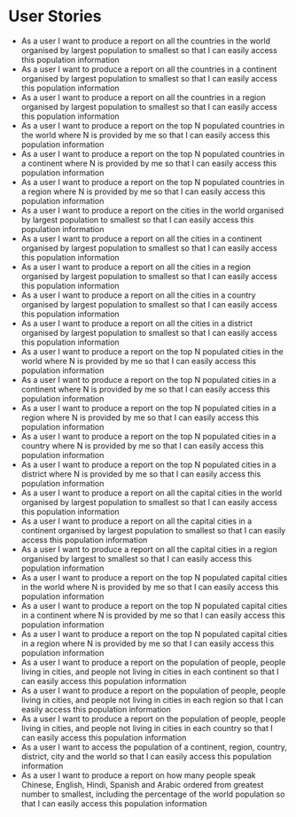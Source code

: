 # User Stories

- As a user I want to produce a report on all the countries in the world organised by largest population to smallest so that I can easily access this population information
- As a user I want to produce a report on all the countries in a continent organised by largest population to smallest so that I can easily access this population information
- As a user I want to produce a report on all the countries in a region organised by largest population to smallest so that I can easily access this population information
- As a user I want to produce a report on the top N populated countries in the world where N is provided by me so that I can easily access this population information
- As a user I want to produce a report on the top N populated countries in a continent where N is provided by me so that I can easily access this population information
- As a user I want to produce a report on the top N populated countries in a region where N is provided by me so that I can easily access this population information
- As a user I want to produce a report on the cities in the world organised by largest population to smallest so that I can easily access this population information
- As a user I want to produce a report on all the cities in a continent organised by largest population to smallest so that I can easily access this population information
- As a user I want to produce a report on all the cities in a region organised by largest population to smallest so that I can easily access this population information
- As a user I want to produce a report on all the cities in a country organised by largest population to smallest so that I can easily access this population information
- As a user I want to produce a report on all the cities in a district organised by largest population to smallest so that I can easily access this population information
- As a user I want to produce a report on the top N populated cities in the world where N is provided by me so that I can easily access this population information
- As a user I want to produce a report on the top N populated cities in a continent where N is provided by me so that I can easily access this population information
- As a user I want to produce a report on the top N populated cities in a region where N is provided by me so that I can easily access this population information
- As a user I want to produce a report on the top N populated cities in a country where N is provided by me so that I can easily access this population information
- As a user I want to produce a report on the top N populated cities in a district where N is provided by me so that I can easily access this population information
- As a user I want to produce a report on all the capital cities in the world organised by largest population to smallest so that I can easily access this population information
- As a user I want to produce a report on all the capital cities in a continent organised by largest population to smallest so that I can easily access this population information
- As a user I want to produce a report on all the capital cities in a region organised by largest to smallest so that I can easily access this population information
- As a user I want to produce a report on the top N populated capital cities in the world where N is provided by me so that I can easily access this population information
- As a user I want to produce a report on the top N populated capital cities in a continent where N is provided by me so that I can easily access this population information
- As a user I want to produce a report on the top N populated capital cities in a region where N is provided by me so that I can easily access this population information
- As a user I want to produce a report on the population of people, people living in cities, and people not living in cities in each continent so that I can easily access this population information
- As a user I want to produce a report on the population of people, people living in cities, and people not living in cities in each region so that I can easily access this population information
- As a user I want to produce a report on the population of people, people living in cities, and people not living in cities in each country so that I can easily access this population information
- As a user I want to access the population of a continent, region, country, district, city and the world so that I can easily access this population information
- As a user I want to produce a report on how many people speak Chinese, English, Hindi, Spanish and Arabic ordered from greatest number to smallest, including the percentage of the world population so that I can easily access this population information 
